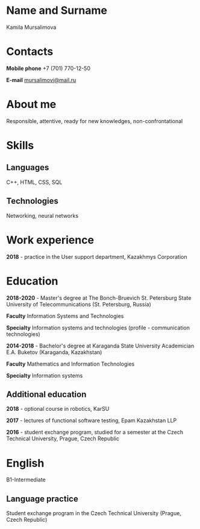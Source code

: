# Name and Surname
Kamila Mursalimova
# Contacts
**Mobile phone** +7 (701) 770-12-50

**E-mail** mursalimovi@mail.ru
# About me
Responsible, attentive, ready for new knowledges, non-confrontational
# Skills
## Languages
C++, HTML, CSS, SQL
## Technologies
Networking, neural networks
# Work experience
**2018** - practice in the User support department, Kazakhmys Corporation
# Education
**2018-2020** - Master's degree at The Bonch-Bruevich St. Petersburg State University of Telecommunications (St. Petersburg, Russia)

**Faculty** Information Systems and Technologies

**Specialty** Information systems and technologies (profile - communication technologies)

**2014-2018** - Bachelor's degree at Karaganda State University Academician E.A. Buketov (Karaganda, Kazakhstan)

**Faculty** Mathematics and Information Technologies

**Specialty** Information systems

## Additional education

**2018** - optional course in robotics, KarSU

**2017** - lectures of functional software testing, Epam Kazakhstan LLP

**2016** - student exchange program, studied for a semester at the Czech Technical University, Prague, Czech Republic

# English
B1-Intermediate
## Language practice 
Student exchange program in the Czech Technical University (Prague, Czech Republic)
